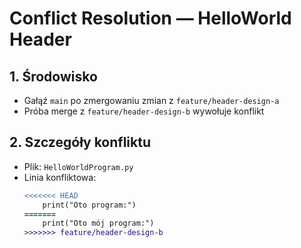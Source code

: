 # Conflict Resolution — HelloWorld Header

## 1. Środowisko
- Gałąź `main` po zmergowaniu zmian z `feature/header-design-a`
- Próba merge z `feature/header-design-b` wywołuje konflikt

## 2. Szczegóły konfliktu
- Plik: `HelloWorldProgram.py`
- Linia konfliktowa:
  ```diff
  <<<<<<< HEAD
      print("Oto program:")
  =======
      print("Oto mój program:")
  >>>>>>> feature/header-design-b

